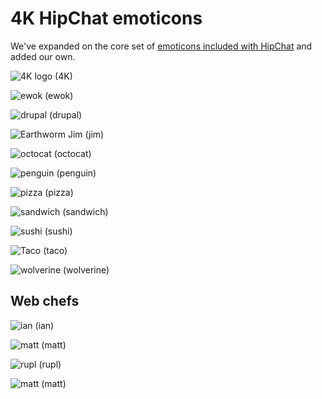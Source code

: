 # 4K HipChat emoticons

We've expanded on the core set of [emoticons included with HipChat](http://hipchat-emoticons.nyh.name) and added our own.

![4K logo][4K] (4K)

![ewok][ewok] (ewok)

![drupal][drupal] (drupal)

![Earthworm Jim][jim] (jim)

![octocat][octocat] (octocat)

![penguin][penguin] (penguin)

![pizza][pizza] (pizza)

![sandwich][sandwich] (sandwich)

![sushi][sushi] (sushi)

![Taco][taco] (taco)

![wolverine][wolverine] (wolverine)

## Web chefs

![ian][ian] (ian)

![matt][matt] (matt)

![rupl][rupl] (rupl)


![matt][matt] (matt)

[4K]: https://raw.github.com/fourkitchens/hipchat-emoticons/master/4K.png
[jim]: https://raw.github.com/fourkitchens/hipchat-emoticons/master/jim.gif
[taco]: https://raw.github.com/fourkitchens/hipchat-emoticons/master/taco.png
[sandwich]: https://raw.github.com/fourkitchens/hipchat-emoticons/master/sandwich.png
[octocat]: https://raw.github.com/fourkitchens/hipchat-emoticons/master/octocat.png
[sushi]: https://raw.github.com/fourkitchens/hipchat-emoticons/master/sushi.png
[ian]: https://raw.github.com/fourkitchens/hipchat-emoticons/master/ian.png
[rupl]: https://raw.github.com/fourkitchens/hipchat-emoticons/master/rupl.png
[drupal]: https://raw.github.com/fourkitchens/hipchat-emoticons/master/drupal.png
[pizza]: https://raw.github.com/fourkitchens/hipchat-emoticons/master/pizza.png
[wolverine]: https://raw.github.com/fourkitchens/hipchat-emoticons/master/wolverine.gif
[penguin]: https://raw.github.com/fourkitchens/hipchat-emoticons/master/penguin.gif
[ewok]: https://raw.github.com/fourkitchens/hipchat-emoticons/master/ewok.gif
[matt]: https://raw.github.com/fourkitchens/hipchat-emoticons/master/matt.png
